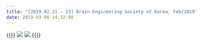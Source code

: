```yaml
---
title: "[2019.02.21 - 23] Brain Engineering Society of Korea, Feb/2019"
date: 2019-03-06 14:32:00
---
```


{{<format row image-space>}}
![](http://bspl.korea.ac.kr/Board/Gallery/190221_BESK_1.jpeg#25)
![](http://bspl.korea.ac.kr/Board/Gallery/190221_BESK_2.jpeg#25)
{{</format>}}

